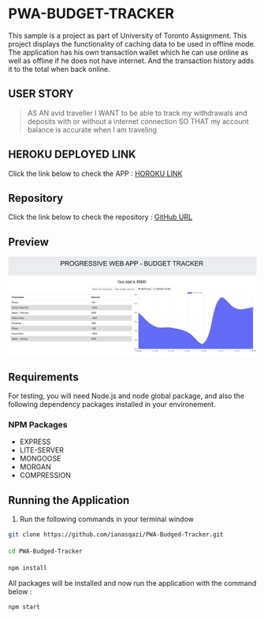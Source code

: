 # **PWA-BUDGET-TRACKER**

This sample is a project as part of University of Toronto Assignment. This project displays the functionality of caching data to be used in offline mode. The application has his own transaction wallet which he can use online as well as offline if he does not have internet. And the transaction history adds it to the total when back online.

## USER STORY

> AS AN avid traveller
> I WANT to be able to track my withdrawals and deposits with or without a internet connection
> SO THAT my account balance is accurate when I am traveling

## HEROKU DEPLOYED LINK

Click the link below to check the APP :
[HOROKU LINK](https://mysterious-tundra-39658.herokuapp.com/)

## Repository

Click the link below to check the repository :
[GitHub URL](https://github.com/ianasqazi/PWA-Budged-Tracker)

## Preview

![PREVIEW](/screenshot/pwaBudget.png)

## Requirements

For testing, you will need Node.js and node global package, and also the following dependency packages installed in your environement.

### NPM Packages

- EXPRESS
- LITE-SERVER
- MONGOOSE
- MORGAN
- COMPRESSION

## Running the Application

1. Run the following commands in your terminal window

```bash
git clone https://github.com/ianasqazi/PWA-Budged-Tracker.git

cd PWA-Budged-Tracker

npm install
```

<!-- 2. Run the seeder file if running on local machine or app connected on HEROKU - JAWS DB
```bash
node seeders/seed.js
``` -->

All packages will be installed and now run the application with the command below :

```bash
npm start
```
